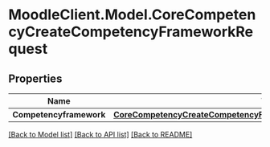 # MoodleClient.Model.CoreCompetencyCreateCompetencyFrameworkRequest

## Properties

Name | Type | Description | Notes
------------ | ------------- | ------------- | -------------
**Competencyframework** | [**CoreCompetencyCreateCompetencyFrameworkRequestCompetencyframework**](CoreCompetencyCreateCompetencyFrameworkRequestCompetencyframework.md) |  | 

[[Back to Model list]](../README.md#documentation-for-models) [[Back to API list]](../README.md#documentation-for-api-endpoints) [[Back to README]](../README.md)

